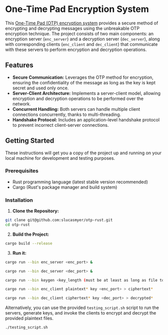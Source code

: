# One-Time Pad Encryption System

This [One-Time Pad (OTP) encryption system](https://en.wikipedia.org/wiki/One-time_pad) provides a secure method of encrypting and decrypting messages using the unbreakable OTP encryption technique. The project consists of two main components: an encryption server (`enc_server`) and a decryption server (`dec_server`), along with corresponding clients (`enc_client` and `dec_client`) that communicate with these servers to perform encryption and decryption operations.

## Features

- **Secure Communication:** Leverages the OTP method for encryption, ensuring the confidentiality of the message as long as the key is kept secret and used only once.
- **Server-Client Architecture:** Implements a server-client model, allowing encryption and decryption operations to be performed over the network.
- **Concurrent Handling:** Both servers can handle multiple client connections concurrently, thanks to multi-threading.
- **Handshake Protocol:** Includes an application-level handshake protocol to prevent incorrect client-server connections.

## Getting Started

These instructions will get you a copy of the project up and running on your local machine for development and testing purposes.

### Prerequisites

- Rust programming language (latest stable version recommended)
- Cargo (Rust's package manager and build system)

### Installation

1. **Clone the Repository:**

```bash
git clone git@github.com:slucasmyer/otp-rust.git
cd otp-rust
```

2. **Build the Project:**

```bash
cargo build --release
```

3. **Run it:**

```bash
cargo run --bin enc_server <enc_port> &

cargo run --bin dec_server <dec_port> &

cargo run --bin keygen <key_length (must be at least as long as file to be encrypted)> > key

cargo run --bin enc_client plaintext* key <enc_port> > ciphertext*

cargo run --bin dec_client ciphertext* key <dec_port> > decrypted*
```

Alternatively, you can use the provided `testing_script.sh` script to run the servers, generate keys, and invoke the clients to encrypt and decrypt the provided plaintext files.

```bash
./testing_script.sh
```